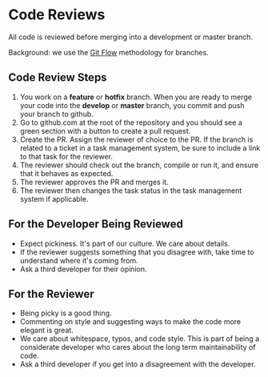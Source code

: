
# Code Reviews

All code is reviewed before merging into a development or master branch.

Background: we use the [Git Flow](https://nvie.com/posts/a-successful-git-branching-model/) methodology for branches.  

## Code Review Steps

1.  You work on a **feature** or **hotfix** branch.  When you are ready to merge your code into the **develop** or **master** branch, you commit and push your branch to github.
2.  Go to github.com at the root of the repository and you should see a green section with a button to create a pull request.
3.  Create the PR.  Assign the reviewer of choice to the PR.  If the branch is related to a ticket in a task management system, be sure to include a link to that task for the reviewer.
4.  The reviewer should check out the branch, compile or run it, and ensure that it behaves as expected.
5.  The reviewer approves the PR and merges it.
6.  The reviewer then changes the task status in the task management system if applicable.

## For the Developer Being Reviewed

* Expect pickiness.  It's part of our culture.  We care about details.
* If the reviewer suggests something that you disagree with, take time to understand where it's coming from.  
* Ask a third developer for their opinion.

## For the Reviewer

* Being picky is a good thing.
* Commenting on style and suggesting ways to make the code more elegant is great.
* We care about whitespace, typos, and code style.  This is part of being a considerate developer who cares about the long term maintainability of code.
* Ask a third developer if you get into a disagreement with the developer.